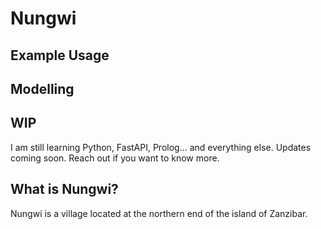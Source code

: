 # Nungwi


## Example Usage

## Modelling


## WIP

I am still learning Python, FastAPI, Prolog... and everything else. Updates coming soon. Reach out if you want to know more.

## What is Nungwi?

Nungwi is a village located at the northern end of the island of Zanzibar.
